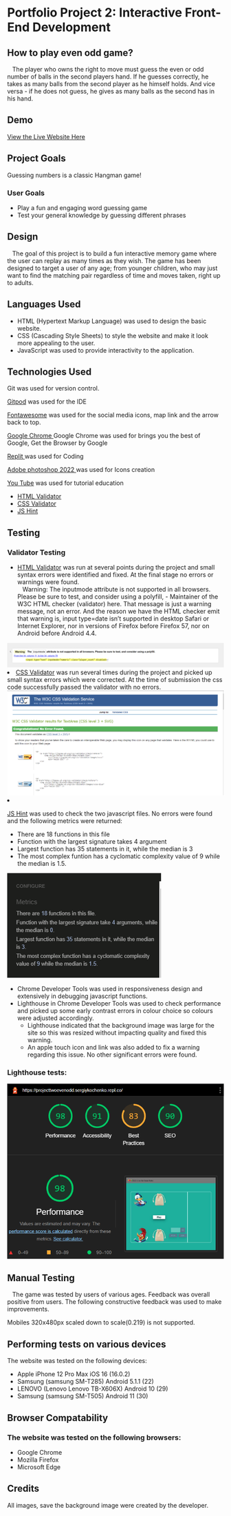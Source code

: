
<p dir="auto"><h1>Portfolio Project 2: Interactive Front-End Development</h1></p>
<h2>How to play even odd game?</h2>
<p dir="auto">&nbsp;&nbsp;&nbsp;The player who owns the right to move must guess the even or odd number of balls in the second players hand. If he guesses correctly, he takes as many balls from the second player as he himself holds. And vice versa - if he does not guess, he gives as many balls as the second has in his hand.</p>
<h2>Demo</h2>
<a href="https://sergiykochenko.github.io/ProjectTwo/" rel="nofollow">View the Live Website Here</a>

<h2>Project Goals</h2>
<p dir="auto">Guessing numbers is a classic Hangman game!</p>
<h3>User Goals</h3>
<ul dir="auto">
<li>Play a fun and engaging word guessing game</li>
<li>Test your general knowledge by guessing different phrases</li>
</ul>





<h2>Design</h2>
<p dir="auto">&nbsp;&nbsp;&nbsp;The goal of this project is to build a fun interactive memory game where the user can replay as many times as they wish. The game has been designed to target a user of any age; from younger children, who may just want to find the matching pair regardless of time and moves taken, right up to adults.</p>
<h2>Languages Used</h2>
<ul dir="auto">
<li>HTML (Hypertext Markup Language) was used to design the basic website.</li>
<li>CSS (Cascading Style Sheets) to style the website and make it look more appealing to the user.</li>
<li>JavaScript was used to provide interactivity to the application.</li>
</ul>
<h2>Technologies Used</h2>
<p dir="auto">Git was used for version control.</p>
<p dir="auto"><a href="https://www.gitpod.io/" rel="nofollow">Gitpod</a> was used for the IDE</p>
<p dir="auto"><a href="https://fontawesome.com" rel="nofollow">Fontawesome</a> was used for the social media icons, map link and the arrow back to top.</p>
<p dir="auto"><a href="https://www.google.com/intl/eu/chrome/" rel="nofollow">Google Chrome </a> Google Chrome was used for brings you the best of Google, Get the Browser by Google</p>
<p dir="auto"><a href="https://replit.com/" rel="nofollow">Replit </a> was used for Coding</p>
<p dir="auto"><a href="https://helpx.adobe.com/photoshop/using/whats-new.html" rel="nofollow">Adobe photoshop 2022 </a> was used for Icons creation</p>
<p dir="auto"><a href="https://www.youtube.com/" rel="nofollow">You Tube</a> was used for tutorial education</p>


<ul dir="auto">
<li><a href="https://validator.w3.org/" rel="nofollow">HTML Validator</a></li>
<li><a href="https://validator.w3.org/" rel="nofollow">CSS Validator</a></li>
<li><a href="https://jshint.com/" rel="nofollow">JS Hint</a></li>
</ul>
<h2>Testing</h2>
<h3>Validator Testing</h3>
<ul dir="auto">
<li><a href="https://validator.w3.org/" rel="nofollow">HTML Validator</a> was run at several points during the project and small syntax errors were identified and fixed. At the final stage no errors or warnings were found.
<br>
  &nbsp;&nbsp;&nbsp;Warning: The inputmode attribute is not supported in all browsers. Please be sure to test, and consider using a polyfill, - Maintainer of the W3C HTML checker (validator) here. That message is just a warning message, not an error. And the reason we have the HTML checker emit that warning is, input type=date isn’t supported in desktop Safari or Internet Explorer, nor in versions of Firefox before Firefox 57, nor on Android before Android 4.4.
</li>
</ul>
<img src="img/html-validator.png" alt="alt-text" style="max-width: 100%;">
<li><a href="https://jigsaw.w3.org/" rel="nofollow">CSS Validator</a> was run several times during the project and picked up small syntax errors which were corrected. At the time of submission the css code successfully passed the validator with no errors.</li>
<img src="img/css-validator.png" alt="alt-text" style="max-width: 100%;">
<li>
<p dir="auto"><a href="https://jshint.com/" rel="nofollow">JS Hint</a> was used to check the two javascript files. No errors were found and the following metrics were returned:</p>
<ul dir="auto">
<li>There are 18 functions in this file</li>
<li>Function with the largest signature takes 4 argument</li>
<li>Largest function has 35 statements in it, while the median is 3</li>
<li>The most complex funtion has a cyclomatic complexity value of 9 while the median is 1.5.</li>
</ul>
</li>
<img src="img/jshint.png" alt="alt-text" style="max-width: 100%;">
<ul dir="auto">
<li>Chrome Developer Tools was used in responsiveness design and extensively in debugging javascript functions.</li>
<li>Lighthouse in Chrome Developer Tools was used to check performance and picked up some early contrast errors in colour choice so colours were adjusted accordingly.
<ul dir="auto">
<li>Lighthouse indicated that the background image was large for the site so this was resized without impacting quality and fixed this warning.</li>
<li>An apple touch icon and link was also added to fix a warning regarding this issue. No other significant errors were found.</li>
</ul>
</li>
</ul>
<h3>Lighthouse tests:</h3>
<img src="img/lighthouse.png" alt="alt-text" style="max-width: 100%;">
<h2>Manual Testing</h2>
<p dir="auto">&nbsp;&nbsp;&nbsp;The game was tested by users of various ages. Feedback was overall positive from users. The following constructive feedback was used to make improvements.
  
Mobiles 320x480px scaled down to scale(0.219)  is not supported.


</p>
<h2>Performing tests on various devices</h2>
<p dir="auto">The website was tested on the following devices:</p>
<ul dir="auto">
<li>Apple iPhone 12 Pro Max iOS 16 (16.0.2)</li>
<li>Samsung (samsung SM-T285) Android 5.1.1 (22)</li>
<li>LENOVO (Lenovo Lenovo TB-X606X) Android 10 (29)</li>
<li>Samsung (samsung SM-T505) Android 11 (30)</li>
</ul>
<h2>Browser Compatability</h2>
<h3>The website was tested on the following browsers:</h3>
<ul dir="auto">
<li>Google Chrome</li>
<li>Mozilla Firefox</li>
<li>Microsoft Edge</li>
</ul>
<h2>Credits</h2>
<p dir="auto">All images, save the background image were created by the developer.</p>